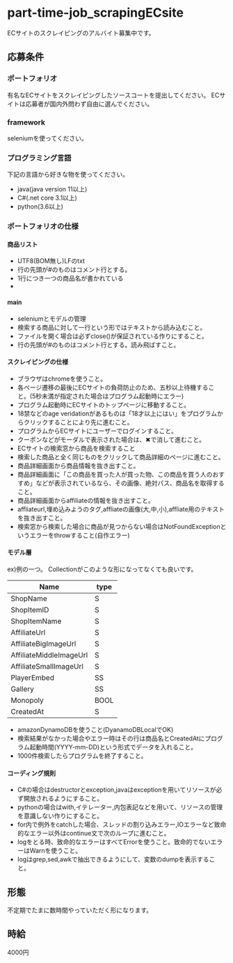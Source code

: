 # part-time-job_scrapingECsite
ECサイトのスクレイピングのアルバイト募集中です。

## 応募条件

### ポートフォリオ
有名なECサイトをスクレイピングしたソースコートを提出してください。
ECサイトは応募者が国内外問わず自由に選んでください。

### framework
seleniumを使ってください。
### プログラミング言語
下記の言語から好きな物を使ってください。
- java(java version 11以上)
- C#(.net core 3.1以上)
- python(3.6以上)

### ポートフォリオの仕様

#### 商品リスト
- UTF8(BOM無し)LFのtxt
- 行の先頭が#のものはコメント行とする。
- 1行につき一つの商品名が書かれている
- 
#### main
- seleniumとモデルの管理
- 検索する商品に対して一行という形ではテキストから読み込むこと。
- ファイルを開く場合は必ずclose()が保証されている作りにすること。
- 行の先頭が#のものはコメント行とする。読み飛ばすこと。
#### スクレイピングの仕様
- ブラウザはchromeを使うこと。
- 各ページ遷移の最後にECサイトの負荷防止のため、五秒以上待機すること。(5秒未満が指定された場合はプログラム起動時にエラー)
- プログラム起動時にECサイトのトップページに移動すること。
- 18禁などのage veridationがあるものは「18才以上にはい」をプログラムからクリックすることにより先に進むこと。
- プログラムからECサイトにユーザーでログインすること。
- クーポンなどがモーダルで表示された場合は、✖︎で消して進むこと。
- ECサイトの検索窓から商品を検索すること
- 検索した商品と全く同じものをクリックして商品詳細のページに進むこと。
- 商品詳細画面から商品情報を抜き出すこと。
- 商品詳細画面に「この商品を買った人が買った物、この商品を買う人のおすすめ」などが表示されているなら、その画像、絶対パス、商品名を取得すること。
- 商品詳細画面からaffiliateの情報を抜き出すこと。
- affliateurl,埋め込みようのタグ,affliateの画像(大,中,小),affliate用のテキストを抜き出すこと。
- 検索窓から検索した場合に商品が見つからない場合はNotFoundExceptionというエラーをthrowすること(自作エラー)

#### モデル層
ex)例の一つ。
Collectionがこのような形になってなくても良いです。

|Name                   |type|
|-----------------------|----|
|ShopName               |S   |
|ShopItemID             |S   |
|ShopItemName           |S   |
|AffiliateUrl           |S   |
|AffiliateBigImageUrl   |S   |
|AffiliateMiddleImageUrl|S   |
|AffiliateSmallImageUrl |S   |
|PlayerEmbed            |SS  |
|Gallery                |SS  |
|Monopoly               |BOOL|
|CreatedAt              |S   |

- amazonDynamoDBを使うこと(DyanamoDBLocalでOK)
- 検索結果がなかった場合やエラー時はその行は商品名とCreatedAtにプログラム起動時間(YYYY-mm-DD)という形式でデータを入れること。
- 1000件検索したらプログラムを終了すること。

#### コーディング規則

- C#の場合はdestructorとexception,javaはexceptionを用いてリソースが必ず開放されるようにすること。
- pythonの場合はwith,イテレーター,内包表記などを用いて、リソースの管理を意識しない作りにすること。
- for内で例外をcatchした場合、スレッドの割り込みエラー,IOエラーなど致命的なエラー以外はcontinue文で次のループに進むこと。
- logをとる時、致命的なエラーはすべてErrorを使うこと。致命的でないエラーはWarnを使うこと。
- logはgrep,sed,awkで抽出できるようにして、変数のdumpを表示すること。


## 形態
不定期でたまに数時間やっていただく形になります。
## 時給
4000円
